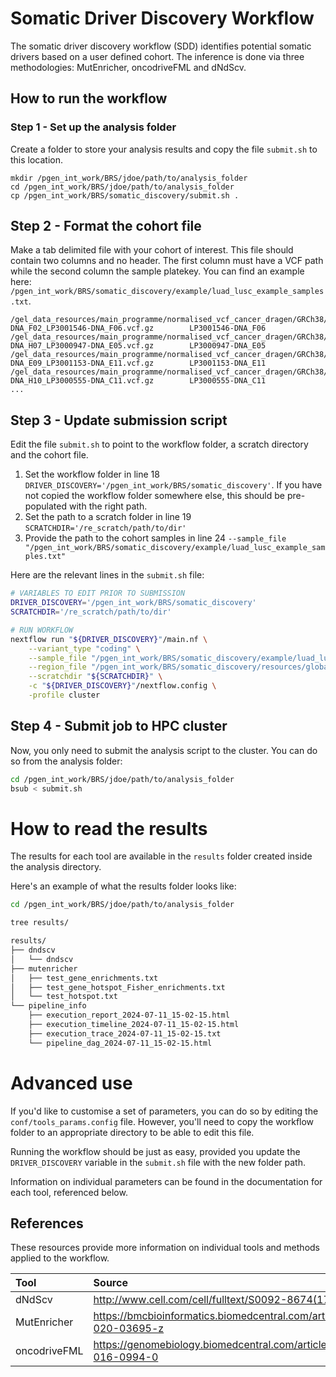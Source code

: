 # Somatic Driver Discovery Workflow

The somatic driver discovery workflow (SDD) identifies potential somatic drivers based on a user defined cohort. The inference is done via three methodologies: MutEnricher, oncodriveFML and dNdScv.

## How to run the workflow
### Step 1 - Set up the analysis folder
Create a folder to store your analysis results and copy the file `submit.sh` to this location.

```
mkdir /pgen_int_work/BRS/jdoe/path/to/analysis_folder
cd /pgen_int_work/BRS/jdoe/path/to/analysis_folder
cp /pgen_int_work/BRS/somatic_discovery/submit.sh .

```

## Step 2 - Format the cohort file
Make a tab delimited file with your cohort of interest. This file should contain two columns and no header. The first column must have a VCF path while the second column the sample platekey. You can find an example here: `/pgen_int_work/BRS/somatic_discovery/example/luad_lusc_example_samples.txt`.

```
/gel_data_resources/main_programme/normalised_vcf_cancer_dragen/GRCh38/20220930/annotated_vcf/LP3001572-DNA_F02_LP3001546-DNA_F06.vcf.gz        LP3001546-DNA_F06
/gel_data_resources/main_programme/normalised_vcf_cancer_dragen/GRCh38/20220930/annotated_vcf/LP3000944-DNA_H07_LP3000947-DNA_E05.vcf.gz        LP3000947-DNA_E05
/gel_data_resources/main_programme/normalised_vcf_cancer_dragen/GRCh38/20220930/annotated_vcf/LP3001113-DNA_E09_LP3001153-DNA_E11.vcf.gz        LP3001153-DNA_E11
/gel_data_resources/main_programme/normalised_vcf_cancer_dragen/GRCh38/20220930/annotated_vcf/LP3000554-DNA_H10_LP3000555-DNA_C11.vcf.gz        LP3000555-DNA_C11
...
```

## Step 3 - Update submission script
Edit the file `submit.sh` to point to the workflow folder, a scratch directory and the cohort file.

1. Set the workflow folder in line 18 `DRIVER_DISCOVERY='/pgen_int_work/BRS/somatic_discovery'`. If you have not copied the workflow folder somewhere else, this should be pre-populated with the right path.
2. Set the path to a scratch folder in line 19 `SCRATCHDIR='/re_scratch/path/to/dir'`
3. Provide the path to the cohort samples in line 24 `--sample_file "/pgen_int_work/BRS/somatic_discovery/example/luad_lusc_example_samples.txt"`

Here are the relevant lines in the `submit.sh` file:

```bash
# VARIABLES TO EDIT PRIOR TO SUBMISSION
DRIVER_DISCOVERY='/pgen_int_work/BRS/somatic_discovery'
SCRATCHDIR='/re_scratch/path/to/dir'

# RUN WORKFLOW
nextflow run "${DRIVER_DISCOVERY}"/main.nf \
    --variant_type "coding" \
    --sample_file "/pgen_int_work/BRS/somatic_discovery/example/luad_lusc_example_samples.txt" \
    --region_file "/pgen_int_work/BRS/somatic_discovery/resources/global/coding_CDS.tsv.gz" \
    --scratchdir "${SCRATCHDIR}" \
    -c "${DRIVER_DISCOVERY}"/nextflow.config \
    -profile cluster

```

## Step 4 - Submit job to HPC cluster
Now, you only need to submit the analysis script to the cluster. You can do so from the analysis folder:

```bash
cd /pgen_int_work/BRS/jdoe/path/to/analysis_folder
bsub < submit.sh
```

# How to read the results
The results for each tool are available in the `results` folder created inside the analysis directory.

Here's an example of what the results folder looks like:
```bash
cd /pgen_int_work/BRS/jdoe/path/to/analysis_folder

tree results/

results/
├── dndscv
│   └── dndscv
├── mutenricher
│   ├── test_gene_enrichments.txt
│   ├── test_gene_hotspot_Fisher_enrichments.txt
│   └── test_hotspot.txt
└── pipeline_info
    ├── execution_report_2024-07-11_15-02-15.html
    ├── execution_timeline_2024-07-11_15-02-15.html
    ├── execution_trace_2024-07-11_15-02-15.txt
    └── pipeline_dag_2024-07-11_15-02-15.html
```

# Advanced use
If you'd like to customise a set of parameters, you can do so by editing the `conf/tools_params.config` file. However, you'll need to copy the workflow folder to an appropriate directory to be able to edit this file.

Running the workflow should be just as easy, provided you update the `DRIVER_DISCOVERY` variable in the `submit.sh` file with the new folder path.

Information on individual parameters can be found in the documentation for each tool, referenced below.

## References
These resources provide more information on individual tools and methods applied to the workflow.

| Tool         | Source | Repository |
| :----------- | :----- | :--------- |
| dNdScv       | http://www.cell.com/cell/fulltext/S0092-8674(17)31136-4 | https://github.com/im3sanger/dndscv |
| MutEnricher  | https://bmcbioinformatics.biomedcentral.com/articles/10.1186/s12859-020-03695-z | https://github.com/asoltis/MutEnricher |
| oncodriveFML | https://genomebiology.biomedcentral.com/articles/10.1186/s13059-016-0994-0 | https://bitbucket.org/bbglab/oncodrivefml/src/master/ |
